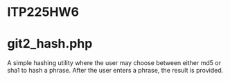 # ITP225HW6

# git2_hash.php

A simple hashing utility where the user may choose between either md5 or sha1 to hash a phrase.
After the user enters a phrase, the result is provided.
